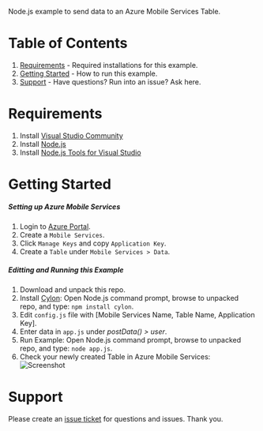 Node.js example to send data to an Azure Mobile Services Table.

# Table of Contents
1.  [Requirements](#requirements) - Required installations for this example.
2.  [Getting Started](#getting-started) - How to run this example.
3.  [Support](#support) - Have questions?  Run into an issue?  Ask here.

# Requirements
1.  Install [Visual Studio Community](http://visualstudio.com)
2.  Install [Node.js](https://nodejs.org/)
3.  Install [Node.js Tools for Visual Studio](https://www.visualstudio.com/en-us/features/node-js-vs.aspx)

# Getting Started
##### Setting up Azure Mobile Services
1.  Login to [Azure Portal](http://azure.microsoft.com).
2.  Create a `Mobile Services`.
3.  Click `Manage Keys` and copy `Application Key`.
4.  Create a `Table` under `Mobile Services > Data`.

##### Editting and Running this Example
1.  Download and unpack this repo.
2.  Install [Cylon](http://cylonjs.com/documentation/getting-started/): Open Node.js command prompt, browse to unpacked repo, and type: `npm install cylon`.
3.  Edit `config.js` file with [Mobile Services Name, Table Name, Application Key].
4.  Enter data in `app.js` under *postData() > user*.
5.  Run Example:  Open Node.js command prompt, browse to unpacked repo, and type: `node app.js`.
6.  Check your newly created Table in Azure Mobile Services:
![Screenshot](http://glitchbeam.blob.core.windows.net/media/2015/08/nodejs_azurems.png)

# Support
Please create an [issue ticket](https://github.com/jasonrwalters/Nodejs_AzureMS/issues) for questions and issues. Thank you.
